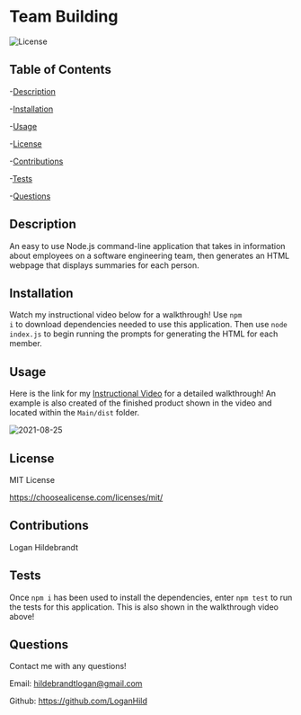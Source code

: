   # Team Building

  ![License](https://img.shields.io/badge/license-MITLicense-success?style=plastic&logo=appveyor)

  ## Table of Contents
  -[Description](#description)

  -[Installation](#installation)

  -[Usage](#usage)

  -[License](#license)

  -[Contributions](#contributions)

  -[Tests](#tests)

  -[Questions](#questions)


  ## Description
  An easy to use Node.js command-line application that takes in information about employees on a software engineering team, then generates an HTML webpage that displays summaries for each person.

  ## Installation
  Watch my instructional video below for a walkthrough! Use <code>npm i</code> to download dependencies needed to use this application. Then use <code>node index.js</code> to begin running the prompts for generating the HTML for each member.

  ## Usage
  Here is the link for my [Instructional Video](https://drive.google.com/file/d/1pMx6gQB-0VdAcUwPZdvINfRSdDzOa0G2/view) for a detailed walkthrough! An example is also created of the finished product shown in the video and located within the <code>Main/dist</code> folder.
  
![2021-08-25](https://user-images.githubusercontent.com/82903685/130895372-144dd4e2-fcbb-4cc6-944c-3f3d1fe8409a.png)

  ## License
 
  MIT License

  <https://choosealicense.com/licenses/mit/>

  ## Contributions
  Logan Hildebrandt

  ## Tests
  Once <code>npm i</code> has been used to install the dependencies, enter <code>npm test</code> to run the tests for this application. This is also shown in the walkthrough video above!

  ## Questions
  Contact me with any questions!

  Email: <hildebrandtlogan@gmail.com>

  Github: <https://github.com/LoganHild>
